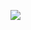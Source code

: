 <a href="https://hits.seeyoufarm.com"><img src="https://hits.seeyoufarm.com/api/count/incr/badge.svg?url=https%3A%2F%2Fgithub.com%2Fsbsophie&count_bg=%2379C83D&title_bg=%23555555&icon=&icon_color=%23E7E7E7&title=hits&edge_flat=false"/></a>
